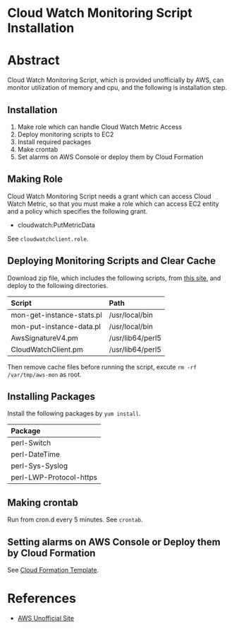 Cloud Watch Monitoring Script Installation
=====

# Abstract

Cloud Watch Monitoring Script, which is provided unofficially by AWS, can monitor utilization of memory and cpu, and the following is installation step.

## Installation

1. Make role which can handle Cloud Watch Metric Access
2. Deploy monitoring scripts to EC2
3. Install required packages
4. Make crontab
5. Set alarms on AWS Console or deploy them by Cloud Formation


## Making Role

Cloud Watch Monitoring Script needs a grant which can access Cloud Watch Metric, so that you must make a role which can access EC2 entity and a policy which specifies the following grant.

- cloudwatch:PutMetricData

See `cloudwatchclient.role`.

## Deploying Monitoring Scripts and Clear Cache

Download zip file, which includes the following scripts, from [this site](http://aws.amazon.com/code/8720044071969977), and deploy to the following directories.

| Script                    | Path             |
|:--------------------------|:-----------------|
| mon-get-instance-stats.pl | /usr/local/bin   |
| mon-put-instance-data.pl  | /usr/local/bin   |
| AwsSignatureV4.pm         | /usr/lib64/perl5 |
| CloudWatchClient.pm       | /usr/lib64/perl5 |

Then remove cache files before running the script, excute `rm -rf /var/tmp/aws-mon` as root.


## Installing Packages

Install the following packages by `yum install`.

| Package                 |
|:------------------------|
| perl-Switch             |
| perl-DateTime           |
| perl-Sys-Syslog         |
| perl-LWP-Protocol-https |


## Making crontab

Run from cron.d every 5 minutes. See `crontab`.


## Setting alarms on AWS Console or Deploy them by Cloud Formation

See [Cloud Formation Template](https://github.com/skmt/aws-study/blob/master/aws/cloudformation/ForwardingDNS.yml).


# References

- [AWS Unofficial Site](http://docs.aws.amazon.com/ja_jp/AmazonCloudWatch/latest/DeveloperGuide/mon-scripts.html)
